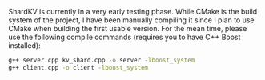 ShardKV is currently in a very early testing phase. While CMake is the build system of the project, I have been manually compiling it since I plan to use CMake when building the first usable version. For the mean time, please use the following compile commands (requires you to have C++ Boost installed):


```bash
g++ server.cpp kv_shard.cpp -o server -lboost_system
g++ client.cpp -o client -lboost_system
```